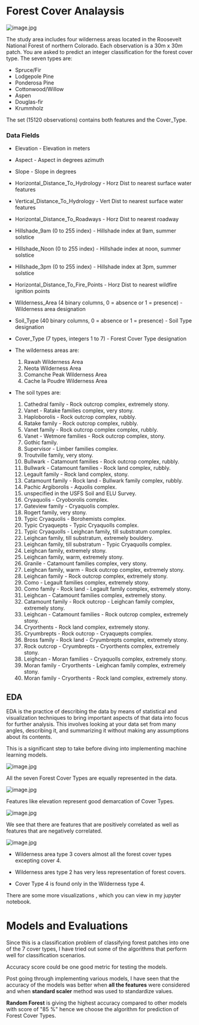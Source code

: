 
# Forest Cover Analaysis

![image.jpg](images/forest2.jpg)


The study area includes four wilderness areas located in the Roosevelt National Forest of northern Colorado. Each observation is a 30m x 30m patch. You are asked to predict an integer classification for the forest cover type. The seven types are:

 - Spruce/Fir
 - Lodgepole Pine
 - Ponderosa Pine
 - Cottonwood/Willow
 - Aspen
 - Douglas-fir
 - Krummholz
 
 
The  set (15120 observations) contains both features and the Cover_Type. 

### Data Fields

* Elevation - Elevation in meters

* Aspect - Aspect in degrees azimuth

* Slope - Slope in degrees

* Horizontal_Distance_To_Hydrology - Horz Dist to nearest surface water features
* Vertical_Distance_To_Hydrology - Vert Dist to nearest surface water features
* Horizontal_Distance_To_Roadways - Horz Dist to nearest roadway
* Hillshade_9am (0 to 255 index) - Hillshade index at 9am, summer solstice
* Hillshade_Noon (0 to 255 index) - Hillshade index at noon, summer solstice
* Hillshade_3pm (0 to 255 index) - Hillshade index at 3pm, summer solstice
* Horizontal_Distance_To_Fire_Points - Horz Dist to nearest wildfire ignition points
* Wilderness_Area (4 binary columns, 0 = absence or 1 = presence) - Wilderness area designation
* Soil_Type (40 binary columns, 0 = absence or 1 = presence) - Soil Type designation

* Cover_Type (7 types, integers 1 to 7) - Forest Cover Type designation


* The wilderness areas are:
    1. Rawah Wilderness Area
    2. Neota Wilderness Area
    3. Comanche Peak Wilderness Area
    4. Cache la Poudre Wilderness Area
    
* The soil types are:

	1. Cathedral family - Rock outcrop complex, extremely stony.
	2. Vanet - Ratake families complex, very stony.
	3. Haploborolis - Rock outcrop complex, rubbly.
	4. Ratake family - Rock outcrop complex, rubbly.
	5. Vanet family - Rock outcrop complex complex, rubbly.
	6. Vanet - Wetmore families - Rock outcrop complex, stony.
	7. Gothic family.
	8. Supervisor - Limber families complex.
	9. Troutville family, very stony.
	10. Bullwark - Catamount families - Rock outcrop complex, rubbly.
	11. Bullwark - Catamount families - Rock land complex, rubbly.
	12. Legault family - Rock land complex, stony.
	13. Catamount family - Rock land - Bullwark family complex, rubbly.
	14. Pachic Argiborolis - Aquolis complex.
	15. unspecified in the USFS Soil and ELU Survey.
	16. Cryaquolis - Cryoborolis complex.
	17. Gateview family - Cryaquolis complex.
	18. Rogert family, very stony.
	19. Typic Cryaquolis - Borohemists complex.
	20. Typic Cryaquepts - Typic Cryaquolls complex.
	21. Typic Cryaquolls - Leighcan family, till substratum complex.
	22. Leighcan family, till substratum, extremely bouldery.
	23. Leighcan family, till substratum - Typic Cryaquolls complex.
	24. Leighcan family, extremely stony.
	25. Leighcan family, warm, extremely stony.
	26. Granile - Catamount families complex, very stony.
	27. Leighcan family, warm - Rock outcrop complex, extremely stony.
	28. Leighcan family - Rock outcrop complex, extremely stony.
	29. Como - Legault families complex, extremely stony.
	30. Como family - Rock land - Legault family complex, extremely stony.
	31. Leighcan - Catamount families complex, extremely stony.
	32. Catamount family - Rock outcrop - Leighcan family complex, extremely stony.
	33. Leighcan - Catamount families - Rock outcrop complex, extremely stony.
	34. Cryorthents - Rock land complex, extremely stony.
	35. Cryumbrepts - Rock outcrop - Cryaquepts complex.
	36. Bross family - Rock land - Cryumbrepts complex, extremely stony.
	37. Rock outcrop - Cryumbrepts - Cryorthents complex, extremely stony.
	38. Leighcan - Moran families - Cryaquolls complex, extremely stony.
	39. Moran family - Cryorthents - Leighcan family complex, extremely stony.
	40. Moran family - Cryorthents - Rock land complex, extremely stony.



## EDA

EDA is the practice of describing the data by means of statistical and visualization techniques to bring important aspects of that data into focus for further analysis. This involves looking at your data set from many angles, describing it, and summarizing it without making any assumptions about its contents. 

This is a significant step to take before diving into implementing machine learning models.

![image.jpg](images/Covertype.JPG)

All the seven Forest Cover Types are equally represented in the data.


![image.jpg](images/elevation.JPG)

Features like elevation represent good demarcation of Cover Types.


![image.jpg](images/corr.JPG)

We see that there are features that are positively correlated as well as features that are negatively correlated.



![image.jpg](images/wilderness.png)

* Wilderness area type 3 covers almost all the forest cover types excepting cover 4.

* Wilderness ares type 2 has very less representation of forest covers.

* Cover Type 4 is found only in the Wilderness type 4.



There are some more visualizations , which you can view in my jupyter notebook.

# Models and Evaluations

Since this is a classification problem of classifying forest patches into one of the 7 cover types, I have tried out some of the algorithms that perform well for classification scenarios.

Accuracy score could be one good metric for testing the models.

Post going through  implementing various models, I have seen that the accuracy of the models was better when __all the features__ were considered and when __standard scaler__ method was used to standardize values.

__Random Forest__ is giving the highest accuracy compared to other models with score of "85 %" hence we choose the algorithm for prediction of Forest Cover Types.



